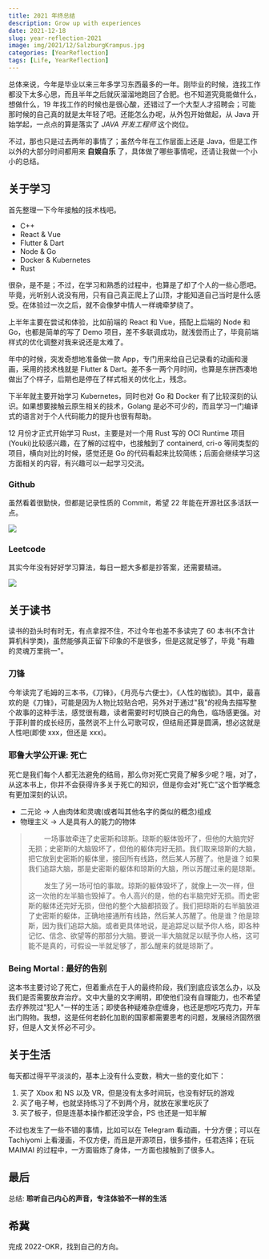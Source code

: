 ```yaml
---
title: 2021 年终总结
description: Grow up with experiences
date: 2021-12-18
slug: year-reflection-2021
image: img/2021/12/SalzburgKrampus.jpg
categories: [YearReflection]
tags: [Life, YearReflection]
---
```


总体来说，今年是毕业以来三年多学习东西最多的一年。刚毕业的时候，连找工作都没下太多心思，而且半年之后就灰溜溜地跑回了合肥。也不知道究竟能做什么，想做什么，19 年找工作的时候也是很心酸，还错过了一个大型人才招聘会；可能那时候的自己真的就是太年轻了吧。还能怎么办呢，从外包开始做起，从 Java 开始学起，一点点的算是落实了 _JAVA 开发工程师_ 这个岗位。

不过，那也只是过去两年的事情了；虽然今年在工作层面上还是 Java，但是工作以外的大部分时间都用来 **自娱自乐** 了，具体做了哪些事情呢，还请让我做一个小小的总结。

## 关于学习

首先整理一下今年接触的技术栈吧。

- C++
- React & Vue
- Flutter & Dart
- Node & Go
- Docker & Kubernetes
- Rust

很杂，是不是；不过，在学习和熟悉的过程中，也算是了却了个人的一些心愿吧。毕竟，光听别人说没有用，只有自己真正爬上了山顶，才能知道自己当时是什么感受。在体验过一次之后，就不会像梦中情人一样魂牵梦绕了。

上半年主要在尝试和体验，比如前端的 React 和 Vue，搭配上后端的 Node 和 Go，也都是简单的写了 Demo 项目，差不多联调成功，就浅尝而止了，毕竟前端样式的优化调整对我来说还是太难了。

年中的时候，突发奇想地准备做一款 App，专门用来给自己记录看的动画和漫画，采用的技术栈就是 Flutter & Dart。差不多一两个月时间，也算是东拼西凑地做出了个样子，后期也是停在了样式相关的优化上，残念。

下半年就主要开始学习 Kubernetes，同时也对 Go 和 Docker 有了比较深刻的认识。如果想要接触云原生相关的技术，Golang 是必不可少的，而且学习一门编译式的语言对于个人代码能力的提升也很有帮助。

12 月份才正式开始学习 Rust，主要是对一个用 Rust 写的 OCI Runtime 项目(Youki)比较感兴趣，在了解的过程中，也接触到了 containerd, cri-o 等同类型的项目，横向对比的时候，感觉还是 Go 的代码看起来比较简练；后面会继续学习这方面相关的内容，有兴趣可以一起学习交流。

### Github

虽然看着很勤快，但都是记录性质的 Commit，希望 22 年能在开源社区多活跃一点。

![ ](img/2021/12/github.png)

### Leetcode

其实今年没有好好学习算法，每日一题大多都是抄答案，还需要精进。

![ ](img/2021/12/lc.png)

## 关于读书

读书的劲头时有时无，有点拿捏不住，不过今年也差不多读完了 60 本书(不含计算机科学类)，虽然能够真正留下印象的不是很多，但是这就足够了，毕竟 "有趣的灵魂万里挑一"。

### 刀锋

今年读完了毛姆的三本书，《刀锋》，《月亮与六便士》，《人性的枷锁》。其中，最喜欢的是《刀锋》，可能是因为人物比较贴合吧，另外对于通过"我"的视角去描写整个故事的这种手法，感觉很有趣，读者需要时时切换自己的角色，临场感更强。对于菲利普的成长经历，虽然说不上什么可歌可叹，但结局还算是圆满，想必这就是人性吧(即使 xxx，但还是 xxx)。

### 耶鲁大学公开课: 死亡

死亡是我们每个人都无法避免的结局，那么你对死亡究竟了解多少呢？哦，对了，从这本书上，你并不会获得许多关于死亡的知识，但是你会对"死亡"这个哲学概念有更加深刻的认识。

- 二元论 -> 人由肉体和灵魂(或者叫其他名字的类似的概念)组成
- 物理主义 -> 人是具有人的能力的物体

> &nbsp;&nbsp;&nbsp;&nbsp;&nbsp;&nbsp;&nbsp;&nbsp;一场事故牵连了史密斯和琼斯。琼斯的躯体毁坏了，但他的大脑完好无损；史密斯的大脑毁坏了，但他的躯体完好无损。我们取来琼斯的大脑，把它放到史密斯的躯体里，接回所有线路，然后某人苏醒了。他是谁？如果我们追踪大脑，那是史密斯的躯体和琼斯的大脑，所以苏醒过来的是琼斯。
>
> &nbsp;&nbsp;&nbsp;&nbsp;&nbsp;&nbsp;&nbsp;&nbsp;发生了另一场可怕的事故。琼斯的躯体毁坏了，就像上一次一样，但这一次他的左半脑也毁掉了。令人高兴的是，他的右半脑完好无损。而史密斯的躯体还完好无损，但他的整个大脑都损毁了。我们把琼斯的右半脑放进了史密斯的躯体，正确地接通所有线路，然后某人苏醒了。他是谁？他是琼斯，因为我们追踪大脑。或者更具体地说，是追踪足以赋予你人格，即各种记忆、信念、欲望等的那部分大脑。要说一半大脑就足以赋予你人格，这可能不是真的，可假设一半就足够了，那么醒来的就是琼斯了。

### Being Mortal : 最好的告别

这本书主要讨论了死亡，但着重点在于人的最终阶段，我们到底应该怎么办，以及我们是否需要放弃治疗。文中大量的文字阐明，即使他们没有自理能力，也不希望去疗养院过"犯人"一样的生活；即使各种疑难杂症缠身，也还是想吃巧克力，开车出门购物。我想，这是任何老龄化加剧的国家都需要思考的问题，发展经济固然很好，但是人文关怀必不可少。

## 关于生活

每天都过得平平淡淡的，基本上没有什么变数，稍大一些的变化如下：

1. 买了 Xbox 和 NS 以及 VR，但是没有太多时间玩，也没有好玩的游戏
2. 买了电子琴，也就坚持练习了不到两个月，就放在家里吃灰了
3. 买了板子，但是连基本操作都还没学会，PS 也还是一知半解

不过也发生了一些不错的事情，比如可以在 Telegram 看动画，十分方便；可以在 Tachiyomi 上看漫画，不仅方便，而且是开源项目，很多插件，任君选择；在玩 MAIMAI 的过程中，一方面锻炼了身体，一方面也接触到了很多人。

## 最后

总结: **聆听自己内心的声音，专注体验不一样的生活**

## 希冀

完成 2022-OKR，找到自己的方向。
